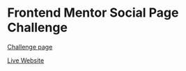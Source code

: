 # Frontend Mentor Social Page Challenge

[Challenge page](https://www.frontendmentor.io/challenges/social-links-profile-UG32l9m6dQ)

[Live Website]()
